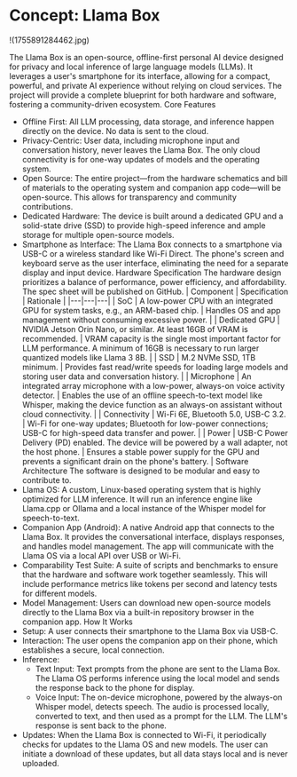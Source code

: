 # Concept: Llama Box

!(1755891284462.jpg)

The Llama Box is an open-source, offline-first personal AI device designed for privacy and local inference of large language models (LLMs). It leverages a user's smartphone for its interface, allowing for a compact, powerful, and private AI experience without relying on cloud services. The project will provide a complete blueprint for both hardware and software, fostering a community-driven ecosystem.
Core Features
 * Offline First: All LLM processing, data storage, and inference happen directly on the device. No data is sent to the cloud.
 * Privacy-Centric: User data, including microphone input and conversation history, never leaves the Llama Box. The only cloud connectivity is for one-way updates of models and the operating system.
 * Open Source: The entire project—from the hardware schematics and bill of materials to the operating system and companion app code—will be open-source. This allows for transparency and community contributions.
 * Dedicated Hardware: The device is built around a dedicated GPU and a solid-state drive (SSD) to provide high-speed inference and ample storage for multiple open-source models.
 * Smartphone as Interface: The Llama Box connects to a smartphone via USB-C or a wireless standard like Wi-Fi Direct. The phone's screen and keyboard serve as the user interface, eliminating the need for a separate display and input device.
Hardware Specification
The hardware design prioritizes a balance of performance, power efficiency, and affordability. The spec sheet will be published on GitHub.
| Component | Specification | Rationale |
|---|---|---|
| SoC | A low-power CPU with an integrated GPU for system tasks, e.g., an ARM-based chip. | Handles OS and app management without consuming excessive power. |
| Dedicated GPU | NVIDIA Jetson Orin Nano, or similar. At least 16GB of VRAM is recommended. | VRAM capacity is the single most important factor for LLM performance. A minimum of 16GB is necessary to run larger quantized models like Llama 3 8B. |
| SSD | M.2 NVMe SSD, 1TB minimum. | Provides fast read/write speeds for loading large models and storing user data and conversation history. |
| Microphone | An integrated array microphone with a low-power, always-on voice activity detector. | Enables the use of an offline speech-to-text model like Whisper, making the device function as an always-on assistant without cloud connectivity. |
| Connectivity | Wi-Fi 6E, Bluetooth 5.0, USB-C 3.2. | Wi-Fi for one-way updates; Bluetooth for low-power connections; USB-C for high-speed data transfer and power. |
| Power | USB-C Power Delivery (PD) enabled. The device will be powered by a wall adapter, not the host phone. | Ensures a stable power supply for the GPU and prevents a significant drain on the phone's battery. |
Software Architecture
The software is designed to be modular and easy to contribute to.
 * Llama OS: A custom, Linux-based operating system that is highly optimized for LLM inference. It will run an inference engine like Llama.cpp or Ollama and a local instance of the Whisper model for speech-to-text.
 * Companion App (Android): A native Android app that connects to the Llama Box. It provides the conversational interface, displays responses, and handles model management. The app will communicate with the Llama OS via a local API over USB or Wi-Fi.
 * Comparability Test Suite: A suite of scripts and benchmarks to ensure that the hardware and software work together seamlessly. This will include performance metrics like tokens per second and latency tests for different models.
 * Model Management: Users can download new open-source models directly to the Llama Box via a built-in repository browser in the companion app.
How It Works
 * Setup: A user connects their smartphone to the Llama Box via USB-C.
 * Interaction: The user opens the companion app on their phone, which establishes a secure, local connection.
 * Inference:
   * Text Input: Text prompts from the phone are sent to the Llama Box. The Llama OS performs inference using the local model and sends the response back to the phone for display.
   * Voice Input: The on-device microphone, powered by the always-on Whisper model, detects speech. The audio is processed locally, converted to text, and then used as a prompt for the LLM. The LLM's response is sent back to the phone.
 * Updates: When the Llama Box is connected to Wi-Fi, it periodically checks for updates to the Llama OS and new models. The user can initiate a download of these updates, but all data stays local and is never uploaded.
